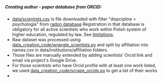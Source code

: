 ##### Creating author - paper database from ORCID:

* [data/scientists.csv](../data/scientists.csv) is file downloaded with filter "dispcipline = psychologia" from [radon database](https://radon.nauka.gov.pl/dane/nauczyciele-akademiccy-badacze-i-osoby-zaangazowane-w-dzialalnosc-naukowa)
  Registration in that database is obligatory for all active scientists who work within Polish system of higher education, regulated by law. See [limitations](Limitations.md).
* Raw dataset was processed using [data_creation_code/wrangle_scientists.py](../data_creation_code/wrangle_scientists.py) and split by affiliation into names.csv in data/institutions/affiliation folders.
* Those files are manually extended by adding scientists' Orcid link and email via project's Google Drive.
* For those scientists who have Orcid profile with at least one work listed, we used [data_creation_code/scrape_orcids.py](../data_creation_code/scrape_orcids.py) to get a list of their works
*
